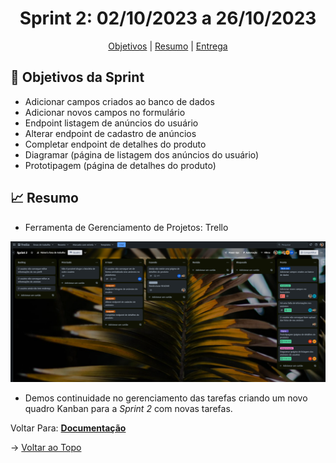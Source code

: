 <span id="topo">

<h1 align="center">Sprint 2: 02/10/2023 a 26/10/2023</h1>

<p align="center">
    <a href="#objetivos">Objetivos</a> |
    <a href="#Resumo">Resumo</a> |
    <a href="#entregas">Entrega</a> 
</p>

<span id="objetivos">
    
## :dart: Objetivos da Sprint

- Adicionar campos criados ao banco de dados
- Adicionar novos campos no formulário
- Endpoint listagem de anúncios do usuário
- Alterar endpoint de cadastro de anúncios
- Completar endpoint  de detalhes do produto
- Diagramar (página de listagem dos anúncios do usuário)
- Prototipagem (página de detalhes do produto)

<span id="Resumo">
    
## :chart_with_upwards_trend: Resumo


- Ferramenta de Gerenciamento de Projetos: Trello

<img src="/docs/assets/trello2.png" /> 

- Demos continuidade no gerenciamento das tarefas criando um novo quadro Kanban para a *Sprint 2* com novas tarefas.

   
Voltar Para: <a href="https://github.com/backdoorgroup/bike4us/blob/main/README.md"><strong>Documentação</strong></a> 

→ [Voltar ao Topo](#topo)    
    
    